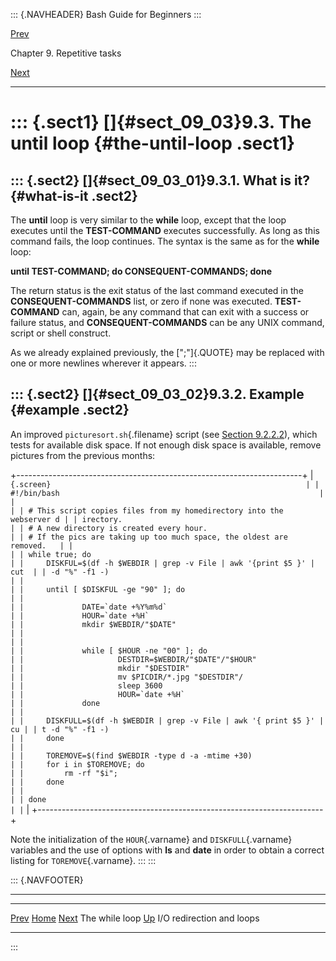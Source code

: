 ::: {.NAVHEADER}
Bash Guide for Beginners
:::

[Prev](sect_09_02.md)

Chapter 9. Repetitive tasks

[Next](sect_09_04.md)

------------------------------------------------------------------------

::: {.sect1}
[]{#sect_09_03}9.3. The until loop {#the-until-loop .sect1}
==================================

::: {.sect2}
[]{#sect_09_03_01}9.3.1. What is it? {#what-is-it .sect2}
------------------------------------

The **until** loop is very similar to the **while** loop, except that
the loop executes until the **TEST-COMMAND** executes successfully. As
long as this command fails, the loop continues. The syntax is the same
as for the **while** loop:

**until TEST-COMMAND; do CONSEQUENT-COMMANDS; done**

The return status is the exit status of the last command executed in the
**CONSEQUENT-COMMANDS** list, or zero if none was executed.
**TEST-COMMAND** can, again, be any command that can exit with a success
or failure status, and **CONSEQUENT-COMMANDS** can be any UNIX command,
script or shell construct.

As we already explained previously, the [\";\"]{.QUOTE} may be replaced
with one or more newlines wherever it appears.
:::

::: {.sect2}
[]{#sect_09_03_02}9.3.2. Example {#example .sect2}
--------------------------------

An improved `picturesort.sh`{.filename} script (see [Section
9.2.2.2](sect_09_02.md#sect_09_02_02_02)), which tests for available
disk space. If not enough disk space is available, remove pictures from
the previous months:

+-----------------------------------------------------------------------+
| ``` {.screen}                                                         |
| #!/bin/bash                                                          |
|                                                                       |
| # This script copies files from my homedirectory into the webserver d |
| irectory.                                                             |
| # A new directory is created every hour.                              |
| # If the pics are taking up too much space, the oldest are removed.   |
|                                                                       |
| while true; do                                                        |
|     DISKFUL=$(df -h $WEBDIR | grep -v File | awk '{print $5 }' | cut  |
| -d "%" -f1 -)                                                         |
|                                                                       |
|     until [ $DISKFUL -ge "90" ]; do                                   |
|                                                                       |
|             DATE=`date +%Y%m%d`                                       |
|             HOUR=`date +%H`                                           |
|             mkdir $WEBDIR/"$DATE"                                     |
|                                                                       |
|                                                                       |
|             while [ $HOUR -ne "00" ]; do                              |
|                     DESTDIR=$WEBDIR/"$DATE"/"$HOUR"                   |
|                     mkdir "$DESTDIR"                                  |
|                     mv $PICDIR/*.jpg "$DESTDIR"/                      |
|                     sleep 3600                                        |
|                     HOUR=`date +%H`                                   |
|             done                                                      |
|                                                                       |
|     DISKFULL=$(df -h $WEBDIR | grep -v File | awk '{ print $5 }' | cu |
| t -d "%" -f1 -)                                                       |
|     done                                                              |
|                                                                       |
|     TOREMOVE=$(find $WEBDIR -type d -a -mtime +30)                    |
|     for i in $TOREMOVE; do                                            |
|         rm -rf "$i";                                                  |
|     done                                                              |
|                                                                       |
| done                                                                  |
| ```                                                                   |
+-----------------------------------------------------------------------+

Note the initialization of the `HOUR`{.varname} and `DISKFULL`{.varname}
variables and the use of options with **ls** and **date** in order to
obtain a correct listing for `TOREMOVE`{.varname}.
:::
:::

::: {.NAVFOOTER}

------------------------------------------------------------------------

  ------------------------- -------------------- ---------------------------
  [Prev](sect_09_02.md)    [Home](index.md)      [Next](sect_09_04.md)
  The while loop             [Up](chap_09.md)    I/O redirection and loops
  ------------------------- -------------------- ---------------------------
:::
